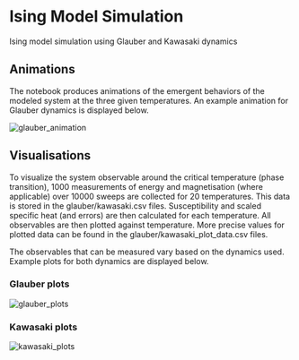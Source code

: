 # Ising Model Simulation
 Ising model simulation using Glauber and Kawasaki dynamics

## Animations
The notebook produces animations of the emergent behaviors of the modeled system at the three given temperatures. An example animation for Glauber dynamics is displayed below.

![glauber_animation](https://github.com/juliammikk/Ising-Model-Simulation/assets/71704999/bae5c576-7fcc-4d24-acc5-cb7cf339a384)
## Visualisations
To visualize the system observable around the critical temperature (phase transition), 1000 measurements of energy and magnetisation (where applicable) over 10000 sweeps are collected for 20 temperatures. This data is stored in the glauber/kawasaki.csv files. Susceptibility and scaled specific heat (and errors) are then calculated for each temperature. All observables are then plotted against temperature. More precise values for plotted data can be found in the glauber/kawasaki_plot_data.csv files.

The observables that can be measured vary based on the dynamics used. Example plots for both dynamics are displayed below.

### Glauber plots
![glauber_plots](https://github.com/juliammikk/Ising-Model-Simulation/assets/71704999/e908802e-1150-4eeb-bc25-beb92ff6cf2b)

### Kawasaki plots
![kawasaki_plots](https://github.com/juliammikk/Ising-Model-Simulation/assets/71704999/e1524c98-6097-43b4-91b1-c1c2a7a5511c)
